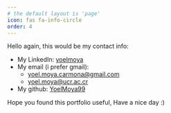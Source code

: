 ```yaml
---
# the default layout is 'page'
icon: fas fa-info-circle
order: 4
---
```


Hello again, this would be my contact info:
- My LinkedIn: [yoelmoya](https://www.linkedin.com/in/yoelmoya/)
- My email (i prefer gmail): 
    - yoel.moya.carmona@gmail.com
    - yoel.moya@ucr.ac.cr
- My github: [YoelMoya99](https://github.com/YoelMoya99)



Hope you found this portfolio useful,
Have a nice day :)
